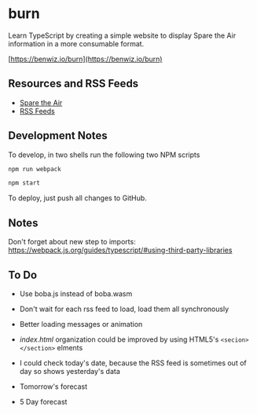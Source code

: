 # burn

Learn TypeScript by creating a simple website to display Spare the Air information in a more consumable format.

[https://benwiz.io/burn](https://benwiz.io/burn)

## Resources and RSS Feeds

- [Spare the Air](http://www.sparetheair.org/)
- [RSS Feeds](http://www.baaqmd.gov/online-services/rss-feeds)

## Development Notes

To develop, in two shells run the following two NPM scripts

```sh
npm run webpack
```

```sh
npm start
```

To deploy, just push all changes to GitHub.

## Notes

Don't forget about new step to imports: https://webpack.js.org/guides/typescript/#using-third-party-libraries

## To Do

- Use boba.js instead of boba.wasm
- Don't wait for each rss feed to load, load them all synchronously
- Better loading messages or animation

- _index.html_ organization could be improved by using HTML5's `<secion></section>` elments
- I could check today's date, because the RSS feed is sometimes out of day so shows yesterday's data

- Tomorrow's forecast
- 5 Day forecast
